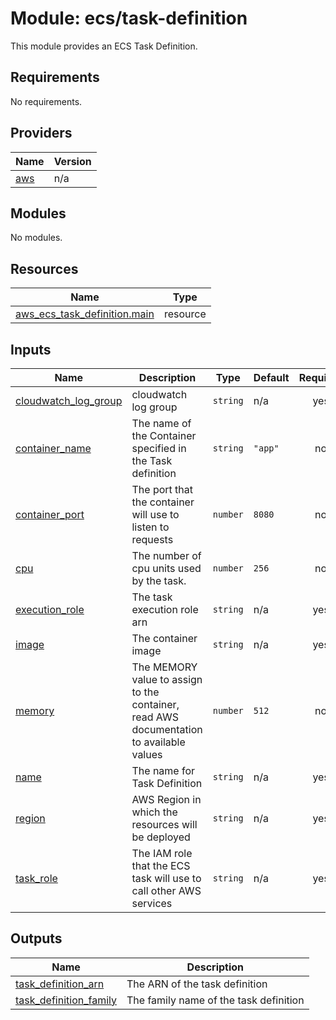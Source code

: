 # Module: ecs/task-definition

This module provides an ECS Task Definition.

<!-- BEGINNING OF PRE-COMMIT-TERRAFORM DOCS HOOK -->
## Requirements

No requirements.

## Providers

| Name | Version |
|------|---------|
| <a name="provider_aws"></a> [aws](#provider\_aws) | n/a |

## Modules

No modules.

## Resources

| Name | Type |
|------|------|
| [aws_ecs_task_definition.main](https://registry.terraform.io/providers/hashicorp/aws/latest/docs/resources/ecs_task_definition) | resource |

## Inputs

| Name | Description | Type | Default | Required |
|------|-------------|------|---------|:--------:|
| <a name="input_cloudwatch_log_group"></a> [cloudwatch\_log\_group](#input\_cloudwatch\_log\_group) | cloudwatch log group | `string` | n/a | yes |
| <a name="input_container_name"></a> [container\_name](#input\_container\_name) | The name of the Container specified in the Task definition | `string` | `"app"` | no |
| <a name="input_container_port"></a> [container\_port](#input\_container\_port) | The port that the container will use to listen to requests | `number` | `8080` | no |
| <a name="input_cpu"></a> [cpu](#input\_cpu) | The number of cpu units used by the task. | `number` | `256` | no |
| <a name="input_execution_role"></a> [execution\_role](#input\_execution\_role) | The task execution role arn | `string` | n/a | yes |
| <a name="input_image"></a> [image](#input\_image) | The container image | `string` | n/a | yes |
| <a name="input_memory"></a> [memory](#input\_memory) | The MEMORY value to assign to the container, read AWS documentation to available values | `number` | `512` | no |
| <a name="input_name"></a> [name](#input\_name) | The name for Task Definition | `string` | n/a | yes |
| <a name="input_region"></a> [region](#input\_region) | AWS Region in which the resources will be deployed | `string` | n/a | yes |
| <a name="input_task_role"></a> [task\_role](#input\_task\_role) | The IAM role that the ECS task will use to call other AWS services | `string` | n/a | yes |

## Outputs

| Name | Description |
|------|-------------|
| <a name="output_task_definition_arn"></a> [task\_definition\_arn](#output\_task\_definition\_arn) | The ARN of the task definition |
| <a name="output_task_definition_family"></a> [task\_definition\_family](#output\_task\_definition\_family) | The family name of the task definition |
<!-- END OF PRE-COMMIT-TERRAFORM DOCS HOOK -->
